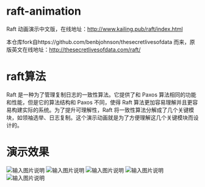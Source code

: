 # raft-animation
Raft 动画演示中文版，在线地址：http://www.kailing.pub/raft/index.html

本仓库fork自https://github.com/benbjohnson/thesecretlivesofdata 而来，原版英文在线地址：http://thesecretlivesofdata.com/raft/

# raft算法
Raft 是一种为了管理复制日志的一致性算法。它提供了和 Paxos 算法相同的功能和性能，但是它的算法结构和 Paxos 不同，使得 Raft 算法更加容易理解并且更容易构建实际的系统。为了提升可理解性，Raft 将一致性算法分解成了几个关键模块，如领袖选举、日志复制。这个演示动画就是为了方便理解这几个关键模块而设计的。

# 演示效果

![输入图片说明](./img/QQ截图20190925103038.png "屏幕截图.png")
![输入图片说明](./img/QQ截图20190925103127.png "屏幕截图.png")
![输入图片说明](./img/QQ截图20190925103139.png "屏幕截图.png")
![输入图片说明](./img/QQ截图20190925103154.png "屏幕截图.png")
![输入图片说明](./img/QQ截图20190925103210.png "屏幕截图.png")


